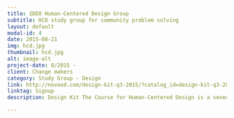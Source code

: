 ```yaml
---
title: IDEO Human-Centered Design Group
subtitle: HCD study group for community problem solving
layout: default
modal-id: 4
date: 2015-08-21
img: hcd.jpg
thumbnail: hcd.jpg
alt: image-alt
project-date: 8/2015 -
client: Change makers
category: Study Group - Design
link: http://novoed.com/design-kit-q3-2015/?catalog_id=design-kit-q3-2015
linktag: Signup
description: Design Kit The Course for Human-Centered Design is a seven-week curriculum that will introduce you to the concepts of human-centered design and how this approach can be used to create innovative, effective, and sustainable solutions for social change. This course has been created to reach those who are brand new to human-centered design, so no prior experience required (though we of course welcome previous students to continue honing your human-centered design skills!)

---
```

